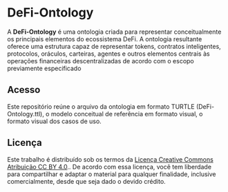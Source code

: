 # DeFi-Ontology

A **DeFi-Ontology** é uma ontologia criada para representar conceitualmente os principais elementos do ecossistema DeFi. A ontologia resultante oferece uma estrutura capaz de representar tokens, contratos inteligentes, protocolos, oráculos, carteiras, agentes e outros elementos centrais às operações financeiras descentralizadas de acordo com o escopo previamente especificado

## Acesso

Este repositório reúne o arquivo da ontologia em formato TURTLE (DeFi-Ontology.ttl), o modelo conceitual de referência em formato visual, o formato visual dos casos de uso.


## Licença

Este trabalho é distribuído sob os termos da [Licença Creative Commons Atribuição CC BY 4.0](https://creativecommons.org/licenses/by/4.0/legalcode)..
De acordo com essa licença, você tem liberdade para compartilhar e adaptar o material para qualquer finalidade, inclusive comercialmente, desde que seja dado o devido crédito.
